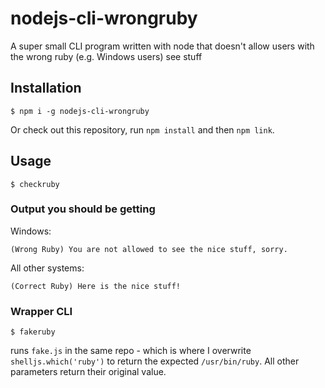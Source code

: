 # nodejs-cli-wrongruby
A super small CLI program written with node that doesn't allow users with the wrong ruby (e.g. Windows users) see stuff

## Installation

`$ npm i -g nodejs-cli-wrongruby`

Or check out this repository, run `npm install` and then `npm link`.

## Usage

`$ checkruby`

### Output you should be getting

Windows:

```
(Wrong Ruby) You are not allowed to see the nice stuff, sorry.
```

All other systems:

```
(Correct Ruby) Here is the nice stuff!
```

### Wrapper CLI

`$ fakeruby`

runs `fake.js` in the same repo - which is where I overwrite `shelljs.which('ruby')` to return the expected `/usr/bin/ruby`. All other parameters return their original value.